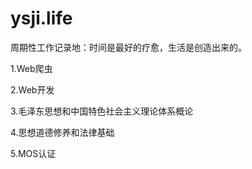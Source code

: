 # ysji.life

周期性工作记录地：时间是最好的疗愈，生活是创造出来的。

1.Web爬虫

2.Web开发

3.毛泽东思想和中国特色社会主义理论体系概论

4.思想道德修养和法律基础

5.MOS认证
